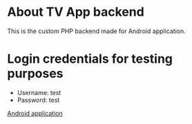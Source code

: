 # About TV App backend 
This is the custom PHP backend made for Android application.

# Login credentials for testing purposes
- Username: test
- Password: test

[Android application](https://github.com/JTG69YT/tv-app-android)
